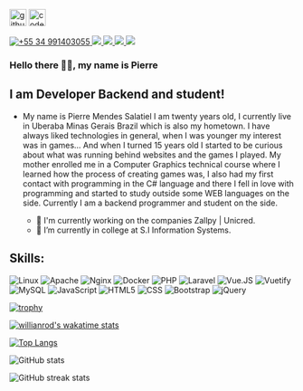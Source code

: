 [<img src='https://cdn.jsdelivr.net/npm/simple-icons@3.0.1/icons/github.svg' alt='github' height='30'>](https://github.com/Pierre-Mendes) [<img src='https://cdn.jsdelivr.net/npm/simple-icons@3.0.1/icons/codepen.svg' alt='codepen' height='30'>](https://codepen.io/pierre-mendes)

<p>
<a href="https://wa.me/5534991403055" target="_blank"> 
 <img src="https://img.shields.io/badge/WhatsApp-25D366?style=for-the-badge&logo=whatsapp&logoColor=white" title="+55 34 991403055"/> 
</a>

 <a href="https://t.me/pierremendess" target="_blank">
  <img src="https://img.shields.io/badge/Telegram-2CA5E0?style=for-the-badge&logo=telegram&logoColor=white" target="_blank">
 </a>  

<a href="https://www.instagram.com/pierremendess/" target="_blank">
 <img src="https://img.shields.io/badge/-Instagram-%23E4405F?style=for-the-badge&logo=instagram&logoColor=white" target="_blank">
</a>
 
<a href="https://www.linkedin.com/in/pierre-mendes-salatiel/" target="_blank">
 <img src="https://img.shields.io/badge/-LinkedIn-%230077B5?style=for-the-badge&logo=linkedin&logoColor=white" target="_blank">
</a>  
  
  <a href="https://twitter.com/ErrePi3_14R" target="_blank">
 <img src="https://img.shields.io/badge/-Twitter-%230077B5?style=for-the-badge&logo=Twitter&logoColor=white" target="_blank">
</a>  
</p>

### Hello there 👋🏾, my name is Pierre
## I am Developer Backend and student!

* My name is Pierre Mendes Salatiel I am twenty years old, I currently live in Uberaba Minas Gerais Brazil which is also my hometown. I have always liked technologies in general, when I was younger my interest was in games... And when I turned 15 years old I started to be curious about what was running behind websites and the games I played. My mother enrolled me in a Computer Graphics technical course where I learned how the process of creating games was, I also had my first contact with programming in the C# language and there I fell in love with programming and started to study outside some WEB languages on the side. Currently I am a backend programmer and student on the side. 

  - 🌱 I'm currently working on the companies Zallpy | Unicred.  
  - 🌱 I’m currently in college at S.I Information Systems. 

<p>
<div>

  ## Skills:

  ![Linux](https://img.shields.io/badge/Linux-333333?style=flat&logo=linux&logoColor=ffffff)
  ![Apache](https://img.shields.io/badge/Apache-333333?style=flat&logo=apache&logoColor=CA2136)
  ![Nginx](https://img.shields.io/badge/Nginx-333333?style=flat&logo=Nginx&logoColor=009639)
  ![Docker](https://img.shields.io/badge/-Docker-333333?style=flat&logo=Docker)
  ![PHP](https://img.shields.io/badge/-PHP-333333?style=flat&logo=php&logoColor=777BB4)
  ![Laravel](https://img.shields.io/badge/-Laravel-333333?style=flat&logo=Laravel)
  ![Vue.JS](https://img.shields.io/badge/-Vue.JS-333333?style=flat&logo=Vue.JS)
  ![Vuetify](https://img.shields.io/badge/-Vuetify-333333?style=flat&logo=Vuetify)
  ![MySQL](https://img.shields.io/badge/-MySQL-333333?style=flat&logo=mysql)
  ![JavaScript](https://img.shields.io/badge/-JavaScript-333333?style=flat&logo=javascript)
  ![HTML5](https://img.shields.io/badge/-HTML5-333333?style=flat&logo=HTML5)
  ![CSS](https://img.shields.io/badge/-CSS-333333?style=flat&logo=CSS3&logoColor=1572B6)
  ![Bootstrap](https://img.shields.io/badge/Bootstrap-333333?style=flat&logo=bootstrap&logoColor=563D7C)
  ![jQuery](https://img.shields.io/badge/jQuery-333333?style=flat&logo=jQuery&logoColor=0769AD)
 
</div>
</p>
  
[![trophy](https://github-profile-trophy.vercel.app/?username=Pierre-Mendes)](https://github.com/ryo-ma/github-profile-trophy) 

[![willianrod's wakatime stats](https://github-readme-stats.vercel.app/api/wakatime?username=pierremendess)](https://github.com/anuraghazra/github-readme-stats&theme=radical)

[![Top Langs](https://github-readme-stats.vercel.app/api/top-langs/?username=Pierre-Mendes&layout=compact)](https://github.com/anuraghazra/github-readme-stats&theme=radical) 

![GitHub stats](https://github-readme-stats.vercel.app/api?username=Pierre-Mendes&show_icons=true&count_private=true&theme=react)   

![GitHub streak stats](https://github-readme-streak-stats.herokuapp.com/?user=Pierre-Mendes) 
